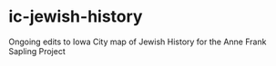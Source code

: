 # ic-jewish-history
Ongoing edits to Iowa City map of Jewish History for the Anne Frank Sapling Project
